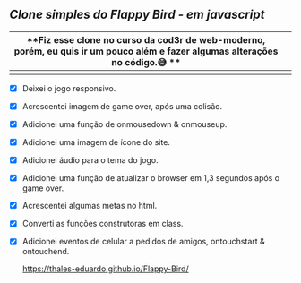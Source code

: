 ##  *Clone simples do Flappy Bird - em javascript*

 
 

|**Fiz esse clone no curso da cod3r de web-moderno, porém, eu quis ir um pouco além e fazer algumas alterações no código.😅 **|  |
|-----------------------------------------------------------------------------------------------------------------------------|--|
|                                                                                                                             |  |

 - [x] Deixei o jogo responsivo.
 - [x] Acrescentei imagem de game over, após uma colisão.
 - [x] Adicionei uma função de onmousedown & onmouseup.
 - [x] Adicionei uma imagem de ícone do site.
 - [x] Adicionei áudio para o tema do jogo.
 - [x] Adicionei uma função de atualizar o browser em 1,3 segundos após o game over.
 - [x] Acrescentei algumas metas no html.
 - [x] Converti as funções construtoras em class.
 - [x] Adicionei eventos de celular a pedidos de amigos, ontouchstart & ontouchend.

   https://thales-eduardo.github.io/Flappy-Bird/
